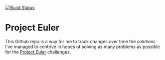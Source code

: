 [![Build Status](https://travis-ci.org/krolique/project_euler.svg?branch=master)](https://travis-ci.org/krolique/project_euler)

# Project Euler
This Github repo is a way for me to track changes over time the solutions I've
managed to contrive in hopes of solving as many problems as possible for the
[Project Euler](https://projecteuler.net/) challenges.
